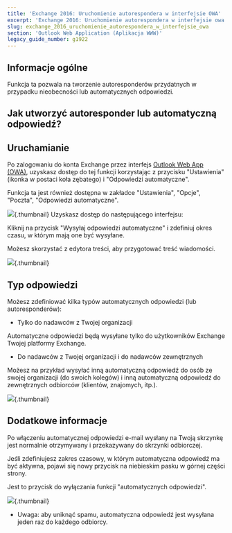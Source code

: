```yaml
---
title: 'Exchange 2016: Uruchomienie autorespondera w interfejsie OWA'
excerpt: 'Exchange 2016: Uruchomienie autorespondera w interfejsie owa'
slug: exchange_2016_uruchomienie_autorespondera_w_interfejsie_owa
section: 'Outlook Web Application (Aplikacja WWW)'
legacy_guide_number: g1922
---
```


## Informacje ogólne
Funkcja ta pozwala na tworzenie autoresponderów przydatnych w przypadku nieobecności lub automatycznych odpowiedzi.


## Jak utworzyć autoresponder lub automatyczną odpowiedź?

## Uruchamianie
Po zalogowaniu do konta Exchange przez interfejs [Outlook Web App (OWA)](https://ex.mail.ovh.net/owa/), uzyskasz dostęp do tej funkcji korzystając z przycisku "Ustawienia" (ikonka w postaci koła zębatego) i  "Odpowiedzi automatyczne".

Funkcja ta jest również dostępna w zakładce "Ustawienia", "Opcje", "Poczta", "Odpowiedzi automatyczne".

![](images/img_2946.jpg){.thumbnail}
Uzyskasz dostęp do następującego interfejsu:

Kliknij na przycisk "Wysyłaj odpowiedzi automatyczne" i zdefiniuj okres czasu, w którym mają one być wysyłane.

Możesz skorzystać z edytora treści, aby przygotować treść wiadomości.

![](images/img_2947.jpg){.thumbnail}

## Typ odpowiedzi
Możesz zdefiniować kilka typów automatycznych odpowiedzi (lub autoresponderów):


- Tylko do nadawców z Twojej organizacji


Automatyczne odpowiedzi będą wysyłane tylko do użytkowników Exchange Twojej platformy Exchange.


- Do nadawców z Twojej organizacji i do nadawców zewnętrznych


Możesz na przykład wysyłać inną automatyczną odpowiedź do osób ze swojej organizacji (do swoich kolegów) i inną automatyczną odpowiedź do zewnętrznych odbiorców (klientów, znajomych, itp.).

![](images/img_2948.jpg){.thumbnail}


## Dodatkowe informacje
Po włączeniu automatycznej odpowiedzi e-mail wysłany na Twoją skrzynkę jest normalnie otrzymywany i przekazywany do skrzynki odbiorczej.

Jeśli zdefiniujesz zakres czasowy, w którym automatyczna odpowiedź ma być aktywna, pojawi się nowy przycisk na niebieskim pasku w górnej części strony.

Jest to przycisk do wyłączania funkcji "automatycznych odpowiedzi".

![](images/img_2949.jpg){.thumbnail}

- Uwaga: aby uniknąć spamu, automatyczna odpowiedź jest wysyłana jeden raz do każdego odbiorcy.



